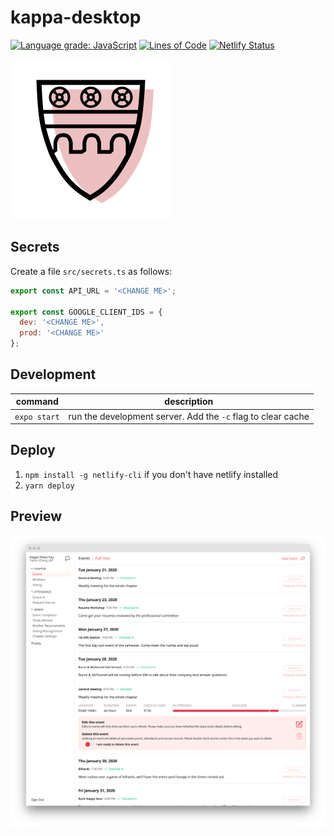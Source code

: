 # kappa-desktop

[![Language grade: JavaScript](https://img.shields.io/lgtm/grade/javascript/g/jtaylorchang/kappa-desktop.svg?logo=lgtm&logoWidth=18)](https://lgtm.com/projects/g/jtaylorchang/kappa-desktop/context:javascript) [![Lines of Code](https://tokei.rs/b1/github/jtaylorchang/kappa-desktop)](https://github.com/jtaylorchang/kappa-desktop) [![Netlify Status](https://api.netlify.com/api/v1/badges/06850475-210a-452a-9c2c-0acf54de50df/deploy-status)](https://app.netlify.com/sites/kappa-app/deploys)

<img src="assets/icon.png" width="256" />

## Secrets

Create a file `src/secrets.ts` as follows:

```javascript
export const API_URL = '<CHANGE ME>';

export const GOOGLE_CLIENT_IDS = {
  dev: '<CHANGE ME>',
  prod: '<CHANGE ME>'
};
```

## Development

| command      | description                                                  |
| ------------ | ------------------------------------------------------------ |
| `expo start` | run the development server. Add the `-c` flag to clear cache |

## Deploy

1. `npm install -g netlify-cli` if you don't have netlify installed
2. `yarn deploy`

## Preview

![screenshot](./readme/screenshot.png)
